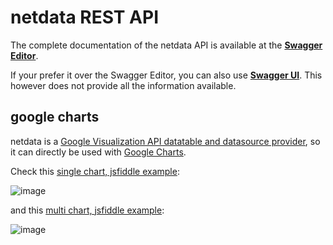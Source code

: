 # netdata REST API

The complete documentation of the netdata API is available at the **[Swagger Editor](https://editor.swagger.io/?url=https://raw.githubusercontent.com/netdata/netdata/master/web/netdata-swagger.yaml)**.

If your prefer it over the Swagger Editor, you can also use **[Swagger UI](https://registry.my-netdata.io/swagger/#!/default/get_data)**. This however does not provide all the information available.

## google charts

netdata is a [Google Visualization API datatable and datasource provider](https://developers.google.com/chart/interactive/docs/reference), so it can directly be used with [Google Charts](https://developers.google.com/chart/interactive/docs/).

Check this [single chart, jsfiddle example](https://jsfiddle.net/ktsaou/ensu4uws/9/):

![image](https://cloud.githubusercontent.com/assets/2662304/23824762/1e236b84-0685-11e7-89f4-06fdf67d873a.png)

and this [multi chart, jsfiddle example](https://jsfiddle.net/ktsaou/L5y2eqp2/):

![image](https://cloud.githubusercontent.com/assets/2662304/23824766/31a4a68c-0685-11e7-8429-8327cab64be2.png)

